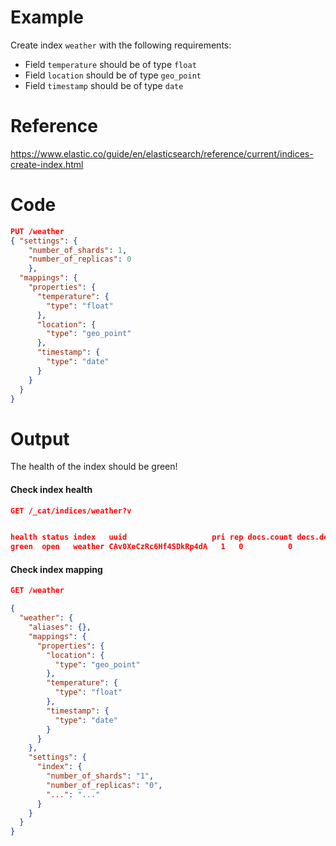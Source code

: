 # Example
Create index `weather` with the following requirements:
- Field `temperature` should be of type `float`
- Field `location` should be of type `geo_point`
- Field `timestamp` should be of type `date`

# Reference
https://www.elastic.co/guide/en/elasticsearch/reference/current/indices-create-index.html

# Code
```json
PUT /weather
{ "settings": { 
    "number_of_shards": 1,
    "number_of_replicas": 0
    },
  "mappings": {
    "properties": {
      "temperature": {
        "type": "float"
      },
      "location": {
        "type": "geo_point"
      },
      "timestamp": {
        "type": "date"
      }
    }
  }
}
```
# Output
The health of the index should be green!

#### Check index health
```json
GET /_cat/indices/weather?v
```
```json

health status index   uuid                   pri rep docs.count docs.deleted store.size pri.store.size dataset.size
green  open   weather CAv0XeCzRc6Hf4SDkRp4dA   1   0          0            0       227b           227b         227b
```

#### Check index mapping
```json
GET /weather
```
```json
{
  "weather": {
    "aliases": {},
    "mappings": {
      "properties": {
        "location": {
          "type": "geo_point"
        },
        "temperature": {
          "type": "float"
        },
        "timestamp": {
          "type": "date"
        }
      }
    },
    "settings": {
      "index": {
        "number_of_shards": "1",
        "number_of_replicas": "0",
        "...": "..."
      }
    }
  }
}
```